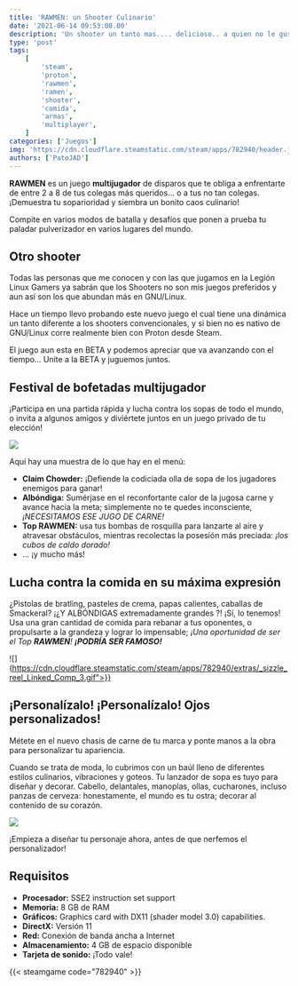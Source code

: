 ```yaml
---
title: 'RAWMEN: un Shooter Culinario'
date: '2021-06-14 09:53:00.00'
description: 'Un shooter un tanto mas.... delicioso.. a quien no le gusta el Rammen digo el RAWMEN'
type: 'post'
tags:
    [
        'steam',
        'proton',
        'rawmen',
        'ramen',
        'shooter',
        'comida',
        'armas',
        'multiplayer',
    ]
categories: ['Juegos']
img: 'https://cdn.cloudflare.steamstatic.com/steam/apps/782940/header.jpg'
authors: ['PatoJAD']
---
```


**RAWMEN** es un juego **multijugador** de disparos que te obliga a enfrentarte de entre 2 a 8 de tus colegas más queridos... o a tus no tan colegas. ¡Demuestra tu soparioridad y siembra un bonito caos culinario!

Compite en varios modos de batalla y desafíos que ponen a prueba tu paladar pulverizador en varios lugares del mundo.

## Otro shooter

Todas las personas que me conocen y con las que jugamos en la Legión Linux Gamers ya sabrán que los Shooters no son mis juegos preferidos y aun así son los que abundan más en GNU/Linux.

Hace un tiempo llevo probando este nuevo juego el cual tiene una dinámica un tanto diferente a los shooters convencionales, y si bien no es nativo de GNU/Linux corre realmente bien con Proton desde Steam.

El juego aun esta en BETA y podemos apreciar que va avanzando con el tiempo… Unite a la BETA y juguemos juntos.

## Festival de bofetadas multijugador

¡Participa en una partida rápida y lucha contra los sopas de todo el mundo, o invita a algunos amigos y diviértete juntos en un juego privado de tu elección!

![](https://cdn.cloudflare.steamstatic.com/steam/apps/782940/extras/CharacterCustomizer_060120.gif)

Aquí hay una muestra de lo que hay en el menú:

-   **Claim Chowder:** ¡Defiende la codiciada olla de sopa de los jugadores enemigos para ganar!
-   **Albóndiga:** Sumérjase en el reconfortante calor de la jugosa carne y avance hacia la meta; simplemente no te quedes inconsciente, _¡NECESITAMOS ESE JUGO DE CARNE!_
-   **Top RAWMEN:** usa tus bombas de rosquilla para lanzarte al aire y atravesar obstáculos, mientras recolectas la posesión más preciada: _¡los cubos de caldo dorado!_
-   ... ¡y mucho más!

## Lucha contra la comida en su máxima expresión

¿Pistolas de bratling, pasteles de crema, papas calientes, caballas de Smackeral? ¡¿Y ALBÓNDIGAS extremadamente grandes ?! ¡Sí, lo tenemos! Usa una gran cantidad de comida para rebanar a tus oponentes, o propulsarte a la grandeza y lograr lo impensable; _¡Una oportunidad de ser el Top **RAWMEN**! **¡PODRÍA SER FAMOSO!**_

![](https://cdn.cloudflare.steamstatic.com/steam/apps/782940/extras/_sizzle_reel_Linked_Comp_3.gif">}}

## ¡Personalízalo! ¡Personalízalo! Ojos personalizados!

Métete en el nuevo chasis de carne de tu marca y ponte manos a la obra para personalizar tu apariencia.

Cuando se trata de moda, lo cubrimos con un baúl lleno de diferentes estilos culinarios, vibraciones y goteos. Tu lanzador de sopa es tuyo para diseñar y decorar. Cabello, delantales, manoplas, ollas, cucharones, incluso panzas de cerveza: honestamente, el mundo es tu ostra; decorar al contenido de su corazón.

![](https://cdn.cloudflare.steamstatic.com/steam/apps/782940/extras/Comp_70.gif)

¡Empieza a diseñar tu personaje ahora, antes de que nerfemos el personalizador!

## Requisitos

-   **Procesador:** SSE2 instruction set support
-   **Memoria:** 8 GB de RAM
-   **Gráficos:** Graphics card with DX11 (shader model 3.0) capabilities.
-   **DirectX:** Versión 11
-   **Red:** Conexión de banda ancha a Internet
-   **Almacenamiento:** 4 GB de espacio disponible
-   **Tarjeta de sonido:** ¡Todo vale!

{{< steamgame code="782940" >}}
